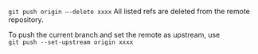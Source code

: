 
`git push origin –-delete xxxx` All listed refs are deleted from the remote repository.




  
To push the current branch and set the remote as upstream, use    
`git push --set-upstream origin xxxx`   

